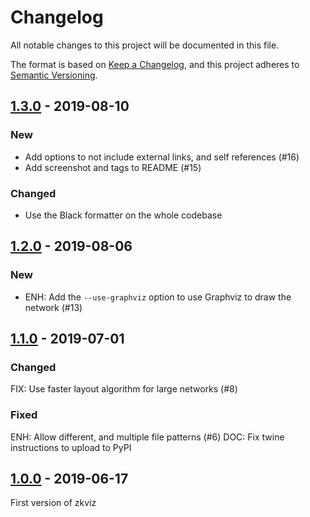 # Changelog

All notable changes to this project will be documented in this file.

The format is based on [Keep a Changelog](https://keepachangelog.com/en/1.0.0/),
and this project adheres to [Semantic Versioning](https://semver.org/spec/v2.0.0.html).

## [1.3.0] - 2019-08-10

### New
* Add options to not include external links, and self references (#16)
* Add screenshot and tags to README (#15)

### Changed
* Use the Black formatter on the whole codebase

## [1.2.0] - 2019-08-06

### New

* ENH: Add the `--use-graphviz` option to use Graphviz to draw the network (#13)

## [1.1.0] - 2019-07-01

### Changed
FIX: Use faster layout algorithm for large networks (#8)

### Fixed
ENH: Allow different, and multiple file patterns (#6)
DOC: Fix twine instructions to upload to PyPI

## [1.0.0] - 2019-06-17

First version of zkviz


[Unreleased]: https://github.com/Zettelkasten-Method/zkviz/compare/v1.0.0...HEAD
[1.0.0]: https://github.com/Zettelkasten-Method/zkviz/compare/04d473f...v1.0.0
[1.1.0]: https://github.com/Zettelkasten-Method/zkviz/compare/v1.0.0...v1.1.0
[1.2.0]: https://github.com/Zettelkasten-Method/zkviz/compare/v1.1.0...v1.2.0
[1.3.0]: https://github.com/Zettelkasten-Method/zkviz/compare/v1.2.0...v1.3.0

